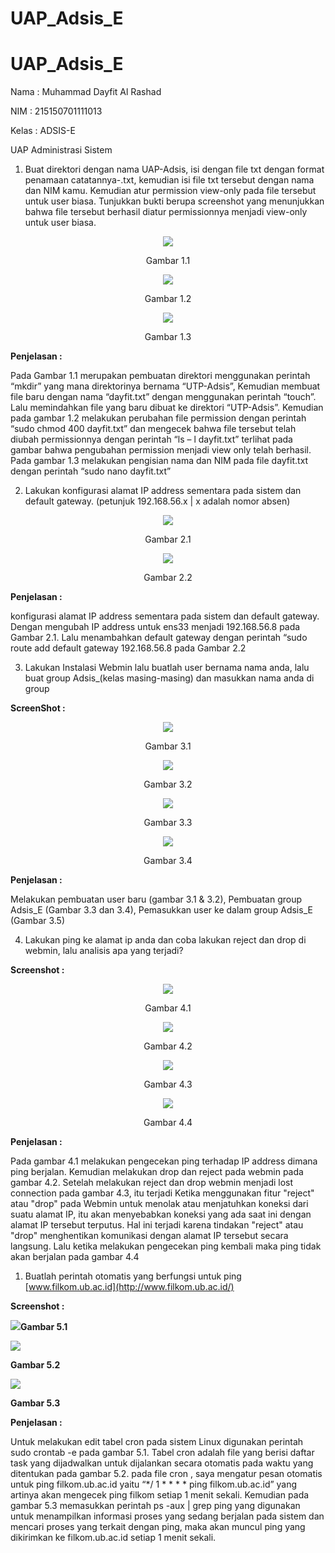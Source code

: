 # UAP_Adsis_E
# UAP_Adsis_E
Nama		: Muhammad Dayfit Al Rashad

NIM		: 215150701111013

Kelas		: ADSIS-E

UAP Administrasi Sistem

1. Buat direktori dengan nama UAP-Adsis, isi dengan file txt dengan format penamaan catatannya-<nama kamu>.txt, kemudian isi file txt tersebut dengan nama dan NIM kamu. Kemudian atur permission view-only pada file tersebut untuk user biasa. Tunjukkan bukti berupa screenshot yang menunjukkan bahwa file tersebut berhasil diatur permissionnya menjadi view-only untuk user biasa.

<p align="center">
  <img src="https://github.com/dayfitmuhrashad/UAP_Adsis_E/blob/main/images/Aspose.Words.65a08ee3-505f-40ad-9f84-f665dc6dd402.001.png" >
</p>
<p align="center">Gambar 1.1</p>
 



<p align="center">
  <img src="https://github.com/dayfitmuhrashad/UAP_Adsis_E/blob/main/images/Aspose.Words.65a08ee3-505f-40ad-9f84-f665dc6dd402.002.png" >
</p>
<p align="center">Gambar 1.2</p>


 

<p align="center">
  <img src="https://github.com/dayfitmuhrashad/UAP_Adsis_E/blob/main/images/Aspose.Words.65a08ee3-505f-40ad-9f84-f665dc6dd402.003.png" >
</p>
<p align="center">Gambar 1.3</p>


**Penjelasan :** 

Pada Gambar 1.1 merupakan pembuatan direktori menggunakan perintah “mkdir” yang mana direktorinya bernama “UTP-Adsis”, Kemudian membuat file baru dengan nama “dayfit.txt” dengan menggunakan perintah “touch”. Lalu memindahkan file yang baru dibuat  ke direktori “UTP-Adsis”. Kemudian pada gambar 1.2 melakukan perubahan file permission dengan perintah “sudo chmod 400 dayfit.txt” dan mengecek  bahwa file tersebut telah diubah permissionnya dengan perintah “ls – l dayfit.txt” terlihat pada gambar bahwa pengubahan permission menjadi view only telah berhasil. Pada gambar 1.3 melakukan  pengisian  nama dan NIM pada file dayfit.txt dengan perintah “sudo nano dayfit.txt”


2. Lakukan konfigurasi alamat IP address sementara pada sistem dan default gateway. (petunjuk 192.168.56.x | x adalah nomor absen)

<p align="center">
  <img src="https://github.com/dayfitmuhrashad/UAP_Adsis_E/blob/main/images/Aspose.Words.65a08ee3-505f-40ad-9f84-f665dc6dd402.004.png" >
</p>
<p align="center">Gambar 2.1</p>

<p align="center">
  <img src="https://github.com/dayfitmuhrashad/UAP_Adsis_E/blob/main/images/Aspose.Words.65a08ee3-505f-40ad-9f84-f665dc6dd402.005.png" >
</p>
<p align="center">Gambar 2.2</p>

**Penjelasan :**

konfigurasi alamat IP address sementara pada sistem dan default gateway. Dengan mengubah IP address untuk ens33 menjadi  192.168.56.8 pada Gambar 2.1. Lalu menambahkan default gateway dengan perintah “sudo route add default gateway 192.168.56.8 pada Gambar 2.2

3. Lakukan Instalasi Webmin lalu buatlah user bernama nama anda, lalu buat group Adsis\_(kelas masing-masing) dan masukkan nama anda di group

**ScreenShot :**

<p align="center">
  <img src="https://github.com/dayfitmuhrashad/UAP_Adsis_E/blob/main/images/Aspose.Words.65a08ee3-505f-40ad-9f84-f665dc6dd402.006.png" >
</p>
<p align="center">Gambar 3.1</p>

<p align="center">
  <img src="https://github.com/dayfitmuhrashad/UAP_Adsis_E/blob/main/images/Aspose.Words.65a08ee3-505f-40ad-9f84-f665dc6dd402.007.png" >
</p>
<p align="center">Gambar 3.2</p>



<p align="center">
  <img src="https://github.com/dayfitmuhrashad/UAP_Adsis_E/blob/main/images/Aspose.Words.65a08ee3-505f-40ad-9f84-f665dc6dd402.008.png" >
</p>
<p align="center">Gambar 3.3</p>

  
<p align="center">
  <img src="https://github.com/dayfitmuhrashad/UAP_Adsis_E/blob/main/images/Aspose.Words.65a08ee3-505f-40ad-9f84-f665dc6dd402.009.png" >
</p>
<p align="center">Gambar 3.4</p>


**Penjelasan :**

Melakukan pembuatan user baru  (gambar 3.1 & 3.2), Pembuatan group Adsis\_E (Gambar 3.3 dan 3.4), Pemasukkan user ke dalam group Adsis\_E (Gambar 3.5) 

  
4. Lakukan ping ke alamat ip anda dan coba lakukan reject dan drop di webmin, lalu analisis apa yang terjadi?

**Screenshot :** 
  
  <p align="center">
  <img src="https://github.com/dayfitmuhrashad/UAP_Adsis_E/blob/main/images/Aspose.Words.65a08ee3-505f-40ad-9f84-f665dc6dd402.010.png" >
</p>
<p align="center">Gambar 4.1</p>

<p align="center">
  <img src="https://github.com/dayfitmuhrashad/UAP_Adsis_E/blob/main/images/Aspose.Words.65a08ee3-505f-40ad-9f84-f665dc6dd402.011.png" >
</p>
<p align="center">Gambar 4.2</p>

<p align="center">
  <img src="https://github.com/dayfitmuhrashad/UAP_Adsis_E/blob/main/images/Aspose.Words.65a08ee3-505f-40ad-9f84-f665dc6dd402.012.png" >
</p>
<p align="center">Gambar 4.3</p>

<p align="center">
  <img src="https://github.com/dayfitmuhrashad/UAP_Adsis_E/blob/main/images/Aspose.Words.65a08ee3-505f-40ad-9f84-f665dc6dd402.013.png" >
</p>
<p align="center">Gambar 4.4</p>

**Penjelasan :**

Pada gambar 4.1 melakukan pengecekan ping terhadap IP address dimana ping berjalan. Kemudian melakukan drop dan reject pada webmin pada gambar 4.2. Setelah melakukan reject dan drop webmin menjadi lost connection pada gambar 4.3, itu terjadi Ketika menggunakan fitur "reject" atau "drop" pada Webmin untuk menolak atau menjatuhkan koneksi dari suatu alamat IP, itu akan menyebabkan koneksi yang ada saat ini dengan alamat IP tersebut terputus. Hal ini terjadi karena tindakan "reject" atau "drop" menghentikan komunikasi dengan alamat IP tersebut secara langsung. Lalu ketika melakukan pengecekan ping kembali maka ping tidak akan berjalan pada gambar 4.4
























1. Buatlah perintah otomatis yang berfungsi untuk ping [www.filkom.ub.ac.id](http://www.filkom.ub.ac.id/)

**Screenshot :**


![](Aspose.Words.65a08ee3-505f-40ad-9f84-f665dc6dd402.015.png)**Gambar 5.1**

![](Aspose.Words.65a08ee3-505f-40ad-9f84-f665dc6dd402.016.png)

**Gambar 5.2**


![](Aspose.Words.65a08ee3-505f-40ad-9f84-f665dc6dd402.017.png)





















**Gambar 5.3**


**Penjelasan :**

Untuk melakukan edit  tabel cron pada sistem Linux digunakan perintah sudo crontab -e pada gambar 5.1. Tabel cron adalah file yang berisi daftar task yang dijadwalkan untuk dijalankan secara otomatis pada waktu yang ditentukan pada gambar 5.2. pada file cron , saya mengatur pesan otomatis untuk ping filkom.ub.ac.id yaitu “\*/ 1 \* \* \* \* ping filkom.ub.ac.id” yang artinya akan mengecek ping filkom setiap 1 menit sekali. Kemudian pada gambar 5.3 memasukkan perintah ps -aux | grep ping yang  digunakan untuk menampilkan informasi proses yang sedang berjalan pada sistem dan mencari proses yang terkait dengan ping, maka akan muncul ping yang dikirimkan ke filkom.ub.ac.id setiap 1 menit sekali.
